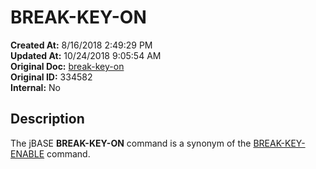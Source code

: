 # BREAK-KEY-ON

**Created At:** 8/16/2018 2:49:29 PM  
**Updated At:** 10/24/2018 9:05:54 AM  
**Original Doc:** [break-key-on](https://docs.jbase.com/46963-utilities/break-key-on)  
**Original ID:** 334582  
**Internal:** No  


## Description 

The jBASE **BREAK-KEY-ON** command is a synonym of the [BREAK-KEY-ENABLE](./../break-key-enable) command.


